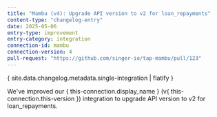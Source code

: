 ```yaml
---
title: "Mambu (v4): Upgrade API version to v2 for loan_repayments"
content-type: "changelog-entry"
date: 2025-05-06
entry-type: improvement
entry-category: integration
connection-id: mambu
connection-version: 4
pull-request: "https://github.com/singer-io/tap-mambu/pull/123"
---
```

{ site.data.changelog.metadata.single-integration | flatify }

We've improved our { this-connection.display_name } (v{ this-connection.this-version }) integration to upgrade API version to v2 for loan_repayments.